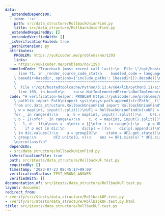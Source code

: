 ```yaml
---
data:
  _extendedDependsOn:
  - icon: ':x:'
    path: src/data_structure/RollbackUnionFind.py
    title: src/data_structure/RollbackUnionFind.py
  _extendedRequiredBy: []
  _extendedVerifiedWith: []
  _isVerificationFailed: true
  _pathExtension: py
  attributes:
    PROBLEM: https://yukicoder.me/problems/no/1293
    links:
    - https://yukicoder.me/problems/no/1293
  bundledCode: "Traceback (most recent call last):\n  File \"/opt/hostedtoolcache/Python/3.11.4/x64/lib/python3.11/site-packages/onlinejudge_verify/documentation/build.py\"\
    , line 71, in _render_source_code_stat\n    bundled_code = language.bundle(stat.path,\
    \ basedir=basedir, options={'include_paths': [basedir]}).decode()\n          \
    \         ^^^^^^^^^^^^^^^^^^^^^^^^^^^^^^^^^^^^^^^^^^^^^^^^^^^^^^^^^^^^^^^^^^^^^^^^^^^^^^^^^\n\
    \  File \"/opt/hostedtoolcache/Python/3.11.4/x64/lib/python3.11/site-packages/onlinejudge_verify/languages/python.py\"\
    , line 108, in bundle\n    raise NotImplementedError\nNotImplementedError\n"
  code: "# verification-helper: PROBLEM https://yukicoder.me/problems/no/1293\nfrom\
    \ pathlib import Path\nimport sys\n\nsys.path.append(str(Path(__file__).resolve().parent.parent.parent.parent))\n\
    from src.data_structure.RollbackUnionFind import RollbackUnionFind\n\n\nn, d,\
    \ w = map(int, input().split())\nUF1 = RollbackUnionFind(n)\nUF2 = RollbackUnionFind(n)\n\
    for _ in range(d):\n    a, b = map(int, input().split())\n    UF1.unite(a - 1,\
    \ b - 1)\nfor _ in range(w):\n    c, d = map(int, input().split())\n    UF2.unite(c\
    \ - 1, d - 1)\n\nans = -n\ndic = {}\nfor i in range(n):\n    p = UF1.find(i)\n\
    \    if p not in dic:\n        dic[p] = []\n    dic[p].append(i)\n\nfor group\
    \ in dic.values():\n    u = group[0]\n    state = UF2.get_state()\n    for v in\
    \ group:\n        UF2.unite(u, v)\n    ans += UF1.size(u) * UF2.size(u)\n    UF2.rollback(state)\n\
    \nprint(ans)\n"
  dependsOn:
  - src/data_structure/RollbackUnionFind.py
  isVerificationFile: true
  path: src/$tests/data_structure/RollbackUF.test.py
  requiredBy: []
  timestamp: '2023-07-23 08:45:17+09:00'
  verificationStatus: TEST_WRONG_ANSWER
  verifiedWith: []
documentation_of: src/$tests/data_structure/RollbackUF.test.py
layout: document
redirect_from:
- /verify/src/$tests/data_structure/RollbackUF.test.py
- /verify/src/$tests/data_structure/RollbackUF.test.py.html
title: src/$tests/data_structure/RollbackUF.test.py
---
```

